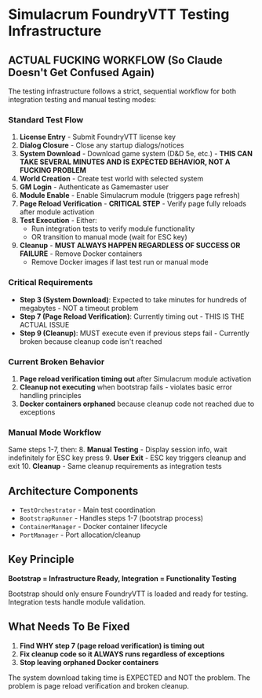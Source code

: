# Simulacrum FoundryVTT Testing Infrastructure

## ACTUAL FUCKING WORKFLOW (So Claude Doesn't Get Confused Again)

The testing infrastructure follows a strict, sequential workflow for both integration testing and manual testing modes:

### Standard Test Flow

1. **License Entry** - Submit FoundryVTT license key
2. **Dialog Closure** - Close any startup dialogs/notices  
3. **System Download** - Download game system (D&D 5e, etc.) - **THIS CAN TAKE SEVERAL MINUTES AND IS EXPECTED BEHAVIOR, NOT A FUCKING PROBLEM**
4. **World Creation** - Create test world with selected system
5. **GM Login** - Authenticate as Gamemaster user
6. **Module Enable** - Enable Simulacrum module (triggers page refresh)
7. **Page Reload Verification** - **CRITICAL STEP** - Verify page fully reloads after module activation
8. **Test Execution** - Either:
   - Run integration tests to verify module functionality
   - OR transition to manual mode (wait for ESC key)
9. **Cleanup** - **MUST ALWAYS HAPPEN REGARDLESS OF SUCCESS OR FAILURE** - Remove Docker containers
   - Remove Docker images if last test run or manual mode

### Critical Requirements

- **Step 3 (System Download)**: Expected to take minutes for hundreds of megabytes - NOT a timeout problem
- **Step 7 (Page Reload Verification)**: Currently timing out - THIS IS THE ACTUAL ISSUE  
- **Step 9 (Cleanup)**: MUST execute even if previous steps fail - Currently broken because cleanup code isn't reached

### Current Broken Behavior

1. **Page reload verification timing out** after Simulacrum module activation
2. **Cleanup not executing** when bootstrap fails - violates basic error handling principles
3. **Docker containers orphaned** because cleanup code not reached due to exceptions

### Manual Mode Workflow

Same steps 1-7, then:
8. **Manual Testing** - Display session info, wait indefinitely for ESC key press
9. **User Exit** - ESC key triggers cleanup and exit
10. **Cleanup** - Same cleanup requirements as integration tests

## Architecture Components

- `TestOrchestrator` - Main test coordination 
- `BootstrapRunner` - Handles steps 1-7 (bootstrap process)
- `ContainerManager` - Docker container lifecycle
- `PortManager` - Port allocation/cleanup

## Key Principle

**Bootstrap = Infrastructure Ready, Integration = Functionality Testing**

Bootstrap should only ensure FoundryVTT is loaded and ready for testing. Integration tests handle module validation.

## What Needs To Be Fixed

1. **Find WHY step 7 (page reload verification) is timing out**
2. **Fix cleanup code so it ALWAYS runs regardless of exceptions**
3. **Stop leaving orphaned Docker containers**

The system download taking time is EXPECTED and NOT the problem. The problem is page reload verification and broken cleanup.